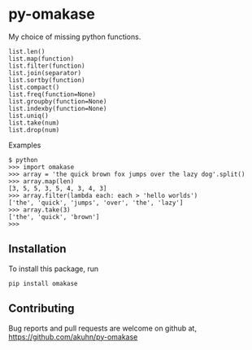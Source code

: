 # py-omakase

My choice of missing python functions.

    list.len()
    list.map(function)
    list.filter(function)
    list.join(separator)
    list.sortby(function)
    list.compact()
    list.freq(function=None)
    list.groupby(function=None)
    list.indexby(function=None)
    list.uniq()
    list.take(num)
    list.drop(num)

Examples

    $ python
    >>> import omakase
    >>> array = 'the quick brown fox jumps over the lazy dog'.split()
    >>> array.map(len)
    [3, 5, 5, 3, 5, 4, 3, 4, 3]
    >>> array.filter(lambda each: each > 'hello worlds')
    ['the', 'quick', 'jumps', 'over', 'the', 'lazy']
    >>> array.take(3)
    ['the', 'quick', 'brown']
    >>>

## Installation

To install this package, run

    pip install omakase

## Contributing

Bug reports and pull requests are welcome on github at, https://github.com/akuhn/py-omakase
